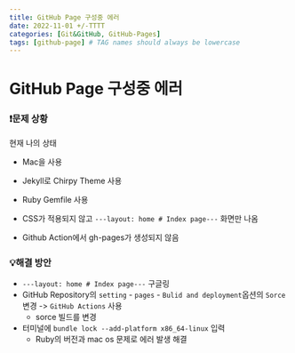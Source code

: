 ```yaml
---
title: GitHub Page 구성중 에러
date: 2022-11-01 +/-TTTT
categories: [Git&GitHub, GitHub-Pages]
tags: [github-page] # TAG names should always be lowercase
---
```


# GitHub Page 구성중 에러

### ❗️문제 상황

현재 나의 상태

- Mac을 사용
- Jekyll로 Chirpy Theme 사용
- Ruby Gemfile 사용
- CSS가 적용되지 않고 `---layout: home # Index page---` 화면만 나옴

- Github Action에서 gh-pages가 생성되지 않음



### 💡해결 방안

- `---layout: home # Index page---` 구글링
- GitHub Repository의 `setting` - `pages` - `Bulid and deployment`옵션의 `Sorce` 변경 -> `GitHub Actions` 사용
  - sorce 빌드를 변경
- 터미널에 `bundle lock --add-platform x86_64-linux` 입력
  - Ruby의 버전과 mac os 문제로 에러 발생 해결